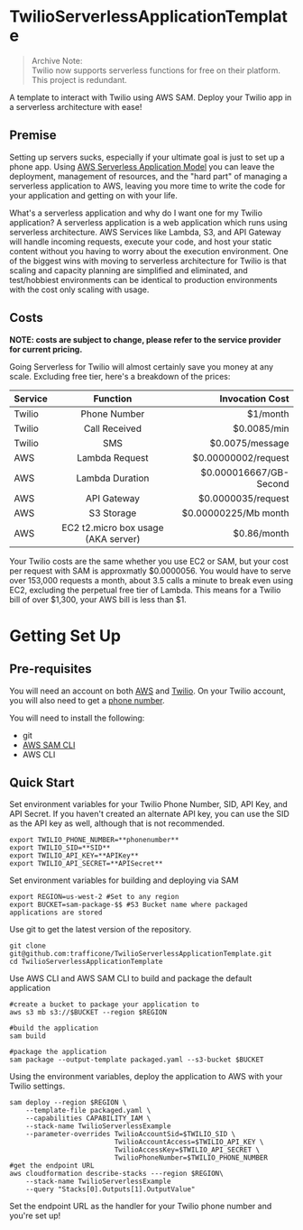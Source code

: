 # TwilioServerlessApplicationTemplate

> Archive Note:  
> Twilio now supports serverless functions for free on their platform. This project is redundant.

A template to interact with Twilio using AWS SAM. Deploy your Twilio app in a serverless architecture with ease!

## Premise
Setting up servers sucks, especially if your ultimate goal is just to set up a phone app. 
Using [AWS Serverless Application Model](https://aws.amazon.com/serverless/sam/) you can leave the
deployment, management of resources, and the "hard part" of managing a serverless application to
AWS, leaving you more time to write the code for your application and getting on with your life. 

What's a serverless application and why do I want one for my Twilio application? A serverless
application is a web application which runs using serverless architecture. AWS Services like Lambda,
S3, and API Gateway will handle incoming requests, execute your code, and host your static content
without you having to worry about the execution environment. One of the biggest wins with moving to
serverless architecture for Twilio is that scaling and capacity planning are simplified and
eliminated, and test/hobbiest environments can be identical to production environments with the cost
only scaling with usage. 

## Costs
**NOTE: costs are subject to change, please refer to the service provider for current pricing.**

Going Serverless for Twilio will almost certainly save you money at any scale. Excluding free tier,
here's a breakdown of the prices:

|Service|Function|Invocation Cost|
|-------|:------:|----------:|
|Twilio|Phone Number| $1/month|
|Twilio|Call Received|$0.0085/min|
|Twilio|SMS|$0.0075/message|
|AWS|Lambda Request|$0.00000002/request|
|AWS|Lambda Duration|$0.000016667/GB-Second|
|AWS|API Gateway|$0.0000035/request|
|AWS|S3 Storage|$0.00000225/Mb month|
|AWS|EC2 t2.micro box usage (AKA server)|$0.86/month|

Your Twilio costs are the same whether you use EC2 or SAM, but your cost per request with SAM is
approxmatly $0.0000056. You would have to serve over 153,000 requests a month, about 3.5 calls a minute to break even using EC2, excluding the perpetual free tier of Lambda.
This means for a Twilio bill of over $1,300, your AWS bill is less than $1.

# Getting Set Up

## Pre-requisites

You will need an account on both [AWS](https://aws.amazon.com/) and
[Twilio](https://www.twilio.com/). On your Twilio account, you will also need to get a [phone
number](https://www.twilio.com/docs/voice/quickstart/python#sign-up-for-twilio-and-get-a-phone-number). 

You will need to install the following:
* git
* [AWS SAM
  CLI](https://docs.aws.amazon.com/serverless-application-model/latest/developerguide/serverless-sam-cli-install.html)
* AWS CLI

## Quick Start
Set environment variables for your Twilio Phone Number, SID, API Key, and API Secret. If you haven't
created an alternate API key, you can use the SID as the API key as well, although that is not
recommended.
```
export TWILIO_PHONE_NUMBER=**phonenumber**
export TWILIO_SID=**SID**
export TWILIO_API_KEY=**APIKey**
export TWILIO_API_SECRET=**APISecret**
```

Set environment variables for building and deploying via SAM
```
export REGION=us-west-2 #Set to any region
export BUCKET=sam-package-$$ #S3 Bucket name where packaged applications are stored
```

Use git to get the latest version of the repository.
```
git clone git@github.com:trafficone/TwilioServerlessApplicationTemplate.git
cd TwilioServerlessApplicationTemplate
```


Use AWS CLI and AWS SAM CLI to build and package the default application
```
#create a bucket to package your application to
aws s3 mb s3://$BUCKET --region $REGION

#build the application
sam build

#package the application
sam package --output-template packaged.yaml --s3-bucket $BUCKET
```

Using the environment variables, deploy the application to AWS with your Twilio settings.
```
sam deploy --region $REGION \
    --template-file packaged.yaml \
    --capabilities CAPABILITY_IAM \
    --stack-name TwilioServerlessExample
    --parameter-overrides TwilioAccountSid=$TWILIO_SID \
                          TwilioAccountAccess=$TWILIO_API_KEY \
                          TwilioAccessKey=$TWILIO_API_SECRET \
                          TwilioPhoneNumber=$TWILIO_PHONE_NUMBER
#get the endpoint URL
aws cloudformation describe-stacks ---region $REGION\
    --stack-name TwilioServerlessExample 
    --query "Stacks[0].Outputs[1].OutputValue"
```

Set the endpoint URL as the handler for your Twilio phone number and you're set up!

